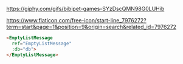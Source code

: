 https://giphy.com/gifs/bibipet-games-SYzDscQMN98G0LUHib

https://www.flaticon.com/free-icon/start-line_7976272?term=start&page=1&position=9&origin=search&related_id=7976272

````html
<EmptyListMessage 
  ref="EmptyListMessage"
  :db="db">
</EmptyListMessage>
````